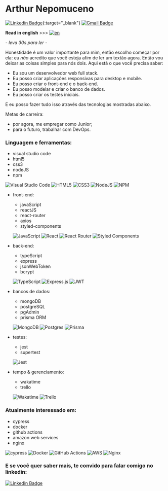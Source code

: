 # Arthur Nepomuceno

[![Linkedin Badge](https://img.shields.io/badge/LinkedIn-0077B5?style=flat&logo=linkedin&logoColor=white)](https://www.linkedin.com/in/arthur-nepomuceno/){:target="_blank"}
[![Gmail Badge](https://img.shields.io/badge/Gmail-D14836?style=flat&logo=gmail&logoColor=white)](mailto:arth.nepo@gmail.com)

**Read in english** >>> [![en](https://img.shields.io/badge/lang-en-red.svg)](https://github.com/arthur-nepomuceno/arthur-nepomuceno/blob/main/README.md)

*- leva 30s para ler -*

Honestidade é um valor importante para mim, então escolho começar por ela: 
eu *não* acredito que você esteja afim de ler um textão agora.
Então vou deixar as coisas simples para nós dois.
Aqui está o que você precisa saber:

- Eu sou um desenvolvedor web full stack.
- Eu posso criar aplicações responsivas para desktop e mobile.
- Eu posso criar o front-end e o back-end.
- Eu posso modelar e criar o banco de dados.
- Eu posso criar os testes iniciais.

E eu posso fazer tudo isso através das tecnologias mostradas
abaixo.

Metas de carreira:
- por agora, me empregar como Junior;
- para o futuro, trabalhar com DevOps.

### Linguagem e ferramentas:
  - visual studio code
  - html5
  - css3
  - nodeJS
  - npm

![Visual Studio Code](https://img.shields.io/badge/Visual%20Studio%20Code-0078d7.svg?style=flat&logo=visual-studio-code&logoColor=white)
![HTML5](https://img.shields.io/badge/html5-%23E34F26.svg?style=flat&logo=html5&logoColor=white)
![CSS3](https://img.shields.io/badge/css3-%231572B6.svg?style=flat&logo=css3&logoColor=white)
![NodeJS](https://img.shields.io/badge/node.js-6DA55F?style=flat&logo=node.js&logoColor=white)
![NPM](https://img.shields.io/badge/NPM-%23000000.svg?style=flat&logo=npm&logoColor=white)

- front-end:
  - javaScript
  - reactJS
  - react-router
  - axios
  - styled-components

  ![JavaScript](https://img.shields.io/badge/javascript-%23323330.svg?style=flat&logo=javascript&logoColor=%23F7DF1E)
  ![React](https://img.shields.io/badge/react-%2320232a.svg?style=flat&logo=react&logoColor=%2361DAFB)
  ![React Router](https://img.shields.io/badge/React_Router-CA4245?style=flat&logo=react-router&logoColor=white)
  ![Styled Components](https://img.shields.io/badge/styled--components-DB7093?style=flat&logo=styled-components&logoColor=white)
  
- back-end: 
  - typeScript
  - express
  - jsonWebToken
  - bcrypt

  ![TypeScript](https://img.shields.io/badge/typescript-%23007ACC.svg?style=flat&logo=typescript&logoColor=white)
  ![Express.js](https://img.shields.io/badge/express.js-%23404d59.svg?style=flat&logo=express&logoColor=%2361DAFB)
  ![JWT](https://img.shields.io/badge/JWT-black?style=flat&logo=JSON%20web%20tokens)
  
- bancos de dados: 
  - mongoDB
  - postgreSQL
  - pgAdmin
  - prisma ORM

  ![MongoDB](https://img.shields.io/badge/MongoDB-%234ea94b.svg?style=flat&logo=mongodb&logoColor=white)
  ![Postgres](https://img.shields.io/badge/postgres-%23316192.svg?style=flat&logo=postgresql&logoColor=white)
  ![Prisma](https://img.shields.io/badge/Prisma-3982CE?style=flat&logo=Prisma&logoColor=white)

- testes: 
  - jest
  - supertest

  ![Jest](https://img.shields.io/badge/-jest-%23C21325?style=flat&logo=jest&logoColor=white)
  
- tempo & gerenciamento:
  - wakatime
  - trello

  ![Wakatime](https://img.shields.io/badge/WakaTime-000000?style=flat&logo=WakaTime&logoColor=white)
  ![Trello](https://img.shields.io/badge/Trello-%23026AA7.svg?style=flat&logo=Trello&logoColor=white)
 
### Atualmente interessado em:
- cypress
- docker
- github actions
- amazon web services
- nginx

![cypress](https://img.shields.io/badge/-cypress-%23E5E5E5?style=flat&logo=cypress&logoColor=058a5e)
![Docker](https://img.shields.io/badge/docker-%230db7ed.svg?style=flat&logo=docker&logoColor=white)
![GitHub Actions](https://img.shields.io/badge/github%20actions-%232671E5.svg?style=flat&logo=githubactions&logoColor=white)
![AWS](https://img.shields.io/badge/AWS-%23FF9900.svg?style=flat&logo=amazon-aws&logoColor=white)
![Nginx](https://img.shields.io/badge/nginx-%23009639.svg?style=flat&logo=nginx&logoColor=white)

### E se você quer saber mais, te convido para falar comigo no linkedin:

[![Linkedin Badge](https://img.shields.io/badge/LinkedIn-0077B5?style=flat&logo=linkedin&logoColor=white)](https://www.linkedin.com/in/arthur-nepomuceno/)

<!--
VSCode
HTML5
CSS3

Front:

JavaScript -ok
ReactJS -ok
NodeJS -ok
Axios
Styled Components

Back:

Typescript -ok
NodeJS -ok
Express
Axios
JsonWebToken
Bcrypt

Databases:

MongoDB
PostgreSQL -ok
Prisma

Tests:

Jest
Supertest

Environments:

Docker -ok
Amazon AWS
Nginx
-->



<!--
**arthur-nepomuceno/arthur-nepomuceno** is a ✨ _special_ ✨ repository because its `README.md` (this file) appears on your GitHub profile.

Here are some ideas to get you started:

- 🔭 I’m currently working on ...
- 🌱 I’m currently learning ...
- 👯 I’m looking to collaborate on ...
- 🤔 I’m looking for help with ...
- 💬 Ask me about ...
- 📫 How to reach me: ...
- 😄 Pronouns: ...
- ⚡ Fun fact: ...
-->
